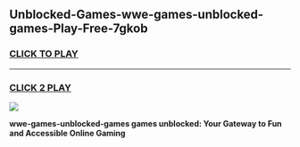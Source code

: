 
## Unblocked-Games-wwe-games-unblocked-games-Play-Free-7gkob
<h3>
<a href="https://premium76.site?title=wwe-games-unblocked-games&ref=21A">CLICK TO PLAY</a></h3>
<hr>

<h3>
<a href="https://premium76.site?title=wwe-games-unblocked-games&ref=21A">CLICK 2 PLAY</a>
  
</h3>

<a href="https://premium76.site?title=wwe-games-unblocked-games&ref=21A"><img src="https://clearcache.store/games.png"></a>


**wwe-games-unblocked-games games unblocked: Your Gateway to Fun and Accessible Online Gaming**
